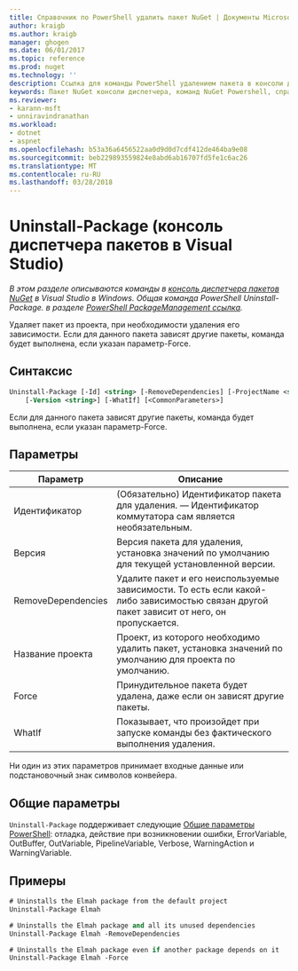 ```yaml
---
title: Справочник по PowerShell удалить пакет NuGet | Документы Microsoft
author: kraigb
ms.author: kraigb
manager: ghogen
ms.date: 06/01/2017
ms.topic: reference
ms.prod: nuget
ms.technology: ''
description: Ссылка для команды PowerShell удалением пакета в консоли диспетчера пакетов NuGet в Visual Studio.
keywords: Пакет NuGet консоли диспетчера, команд NuGet Powershell, справочник по NuGet Powershell, удалением пакета
ms.reviewer:
- karann-msft
- unniravindranathan
ms.workload:
- dotnet
- aspnet
ms.openlocfilehash: b53a36a6456522aa0d9d0d7cdf412de464ba9e08
ms.sourcegitcommit: beb229893559824e8abd6ab16707fd5fe1c6ac26
ms.translationtype: MT
ms.contentlocale: ru-RU
ms.lasthandoff: 03/28/2018
---
```

# <a name="uninstall-package-package-manager-console-in-visual-studio"></a>Uninstall-Package (консоль диспетчера пакетов в Visual Studio)

*В этом разделе описываются команды в [консоль диспетчера пакетов NuGet](package-manager-console.md) в Visual Studio в Windows. Общая команда PowerShell Uninstall-Package. в разделе [PowerShell PackageManagement ссылка](/powershell/module/packagemanagement/?view=powershell-6).*

Удаляет пакет из проекта, при необходимости удаления его зависимости. Если для данного пакета зависят другие пакеты, команда будет выполнена, если указан параметр-Force.

## <a name="syntax"></a>Синтаксис

```ps
Uninstall-Package [-Id] <string> [-RemoveDependencies] [-ProjectName <string>] [-Force]
    [-Version <string>] [-WhatIf] [<CommonParameters>]
```

Если для данного пакета зависят другие пакеты, команда будет выполнена, если указан параметр-Force.

## <a name="parameters"></a>Параметры

| Параметр | Описание |
| --- | --- |
| Идентификатор | (Обязательно) Идентификатор пакета для удаления. — Идентификатор коммутатора сам является необязательным. |
| Версия | Версия пакета для удаления, установка значений по умолчанию для текущей установленной версии. |
| RemoveDependencies | Удалите пакет и его неиспользуемые зависимости. То есть если какой-либо зависимостью связан другой пакет зависит от него, он пропускается. |
| Название проекта | Проект, из которого необходимо удалить пакет, установка значений по умолчанию для проекта по умолчанию. |
| Force | Принудительное пакета будет удалена, даже если он зависят другие пакеты. |
| WhatIf | Показывает, что произойдет при запуске команды без фактического выполнения удаления. |

Ни один из этих параметров принимает входные данные или подстановочный знак символов конвейера.

## <a name="common-parameters"></a>Общие параметры

`Uninstall-Package` поддерживает следующие [Общие параметры PowerShell](http://go.microsoft.com/fwlink/?LinkID=113216): отладка, действие при возникновении ошибки, ErrorVariable, OutBuffer, OutVariable, PipelineVariable, Verbose, WarningAction и WarningVariable.

## <a name="examples"></a>Примеры

```ps
# Uninstalls the Elmah package from the default project
Uninstall-Package Elmah

# Uninstalls the Elmah package and all its unused dependencies
Uninstall-Package Elmah -RemoveDependencies 

# Uninstalls the Elmah package even if another package depends on it
Uninstall-Package Elmah -Force
```
